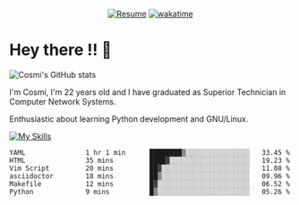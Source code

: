 
<div align="center">

[![Resume](https://img.shields.io/badge/Website-Porfolio-blue)](http://cnicolau.com) 
[![wakatime](https://wakatime.com/badge/user/5e7e21d4-152f-41d6-bf86-d6c288282185.svg)](https://wakatime.com/@5e7e21d4-152f-41d6-bf86-d6c288282185)

</div>

# Hey there !! :wave:

![Cosmi's GitHub stats](https://github-readme-stats.vercel.app/api?username=cosmi310599&show_icons=true&theme=apprentice)

I'm Cosmi, I'm 22 years old and I have graduated as Superior Technician in Computer Network Systems.

Enthusiastic about learning Python development and GNU/Linux.


[![My Skills](https://skillicons.dev/icons?i=ansible,aws,bash,linux,vim,docker,vscode,postgres,py,powershell,wordpress,git,gitlab,stackoverflow,html)](https://skillicons.dev)


<!--START_SECTION:waka-->

```text
YAML               1 hr 1 min      ████████▒░░░░░░░░░░░░░░░░   33.45 %
HTML               35 mins         ████▓░░░░░░░░░░░░░░░░░░░░   19.23 %
Vim Script         20 mins         ██▓░░░░░░░░░░░░░░░░░░░░░░   11.08 %
asciidoctor        18 mins         ██▒░░░░░░░░░░░░░░░░░░░░░░   09.96 %
Makefile           12 mins         █▓░░░░░░░░░░░░░░░░░░░░░░░   06.52 %
Python             9 mins          █▒░░░░░░░░░░░░░░░░░░░░░░░   05.26 %
```

<!--END_SECTION:waka--> 



